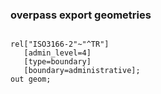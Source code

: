 ### overpass export geometries





 

```

rel["ISO3166-2"~"^TR"]
   [admin_level=4]
   [type=boundary]
   [boundary=administrative];
out geom;
```
